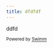 ```yaml
---
title: dfdfdf
---
```

ddfd

<SwmMeta version="3.0.0" repo-id="Z2l0aHViJTNBJTNBUHl0aG9uX0NoYXRib3RfQUklM0ElM0FUaGVFYXN5d2F5UHl0aG9u" repo-name="Python_Chatbot_AI"><sup>Powered by [Swimm](https://app.swimm.io/)</sup></SwmMeta>
